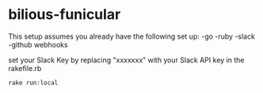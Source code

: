 # bilious-funicular

This setup assumes you already have the following set up:
-go
-ruby
-slack
-github webhooks

set your Slack Key by replacing "xxxxxxx" with your Slack API key in the rakefile.rb

`rake run:local`
